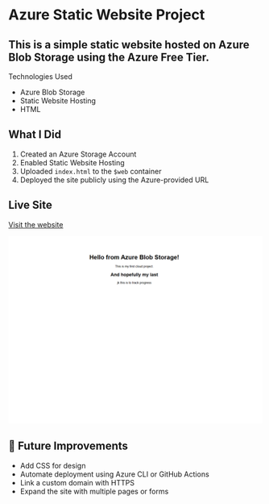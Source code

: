 # Azure Static Website Project

## This is a simple static website hosted on Azure Blob Storage using the Azure Free Tier.
  Technologies Used
- Azure Blob Storage
- Static Website Hosting
- HTML

 ##  What I Did
1. Created an Azure Storage Account
2. Enabled Static Website Hosting
3. Uploaded `index.html` to the `$web` container
4. Deployed the site publicly using the Azure-provided URL

## Live Site
[Visit the website](https://lowcostredunblob.z20.web.core.windows.net/)

![Live Site Screenshot](screenshots/Web1Track.png)

## 🚀 Future Improvements
- Add CSS for design
- Automate deployment using Azure CLI or GitHub Actions
- Link a custom domain with HTTPS
- Expand the site with multiple pages or forms
